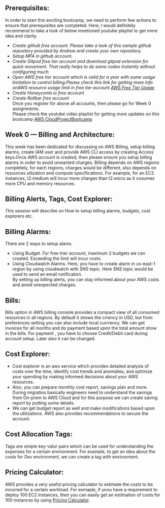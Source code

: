 ## **Prerequisites:**  
In order to start this exciting bootcamp, we need to perform few actions to ensure that prerequisites are completed.
Here, I would definitely recommend to take a look of below mnetioned youtube playlist to get more idea and clarity.  
- *Create github free account. Please take a look of this sample github repository provided by Andrew and create your own repository.* 
- *Setup MFA in github account.*  
- *Create Gitpod free tier account and download gitpod extension for quick movement. That really helps to do some codes instantly without configuring much.*  
- *Open AWS free tier account which is valid for a year with some usage limitation to control billing.Please check this link for getting more info onAWS resource usage limit in free tier account [AWS Free Tier Usage](https://aws.amazon.com/free/?all-free-tier.sort-by=item.additionalFields.SortRank&all-free-tier.sort-order=asc&awsf.Free%20Tier%20Types=*all&awsf.Free%20Tier%20Categories=*all)*  
- *Create Honeycomb.io free account*  
- *Create Rollbar free account*  
Once you register for above all accounts, then please go for Week 0 assignments.  
Please check the youtube video playlist for getting more updates on this bootcamp [AWS CloudProjectBootcamp](https://www.youtube.com/playlist?list=PLBfufR7vyJJ7k25byhRXJldB5AiwgNnWv)  

## Week 0 — Billing and Architecture:  
This week has been dedicated for discussing on AWS Billing, setup billing alarms, create IAM user and provide AWS CLI access by creating Access keys.Once AWS account is created, then please ensure you setup billing alarms in order to avoid unwanted charges. Billing depends on AWS regions completely, for each regions, charges would be different, also depends on resources utlization and compute specifications. For example, for an EC2 instances, t2.medium will incur more charges than t2.micro as it cosumes more CPU and memory resources.  

## **Billing Alerts, Tags, Cost Explorer:**  
This session will describe on How to setup billing alarms, budgets, cost explorers etc.  
## **Billing Alarms**:  
There are 2 ways to setup alams.  
- Using Budget. For free trier account, maximum 2 budgets we can created. Exceeding the limit will incur costs.  
- Using Cloudwatch Alarms. Here, you have to create alarm in us-east-1 region by using cloudwatch with SNS topic. Here SNS topic would be used to send an email notification.  
By setting up billing alerts, you can stay informed about your AWS costs and avoid unexpected charges.

## **Bills**:  
Bills option in AWS billing console provides a compact view of all consumed resources in all regions. By default it shows the crrency in USD, but from preferences setting you can also include local currrency. We can get invoices for all months and do payment based upon the total amount show in the bills. For payment , you have to choose Credit/Debit card during account setup. Later also it can be changed.

## **Cost Explorer**:  
- Cost explorer is an aws service which provides detailed analysis of costs over the time, identify cost trends and anomalies, and optimize your spending by making informed decisions about your AWS resources.  
- Also, you can prepare monthly cost report, savings plan and more. During migratios basically engineers need to understand the savings from On-prem to AWS Cloud and for this purpose we can create saving report by putting some details.  
- We can get budget report as well and make modifications based upon the utilizations. AWS also provides recommendations to secure the account.  

## **Cost Allocation Tags**:  
Tags are simple key-valur pairs which can be used for understanding the expenses for a certain environment. For example, to get an idea about the costs for Dev environment, we can create a tag with environment.

## **Pricing Calculator**:  
AWS provides a very useful pricing calculator to estimate the costs to be incurred for a certain workload. For exmaple, if yoou have a requirement to deploy 100 EC2 instances, then you can easily get an estimation of costs for 100 instances by using [Pricing Calculator](https://calculator.aws/#/).